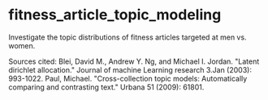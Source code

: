 # fitness_article_topic_modeling
Investigate the topic distributions of fitness articles targeted at men vs. women.

Sources cited:
Blei, David M., Andrew Y. Ng, and Michael I. Jordan. "Latent dirichlet allocation." Journal of machine Learning research 3.Jan (2003): 993-1022.
Paul, Michael. "Cross-collection topic models: Automatically comparing and contrasting text." Urbana 51 (2009): 61801.
